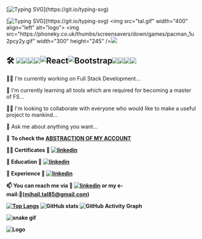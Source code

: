 [![Typing SVG](https://readme-typing-svg.herokuapp.com?font=Timmana&size=25&duration=6000&color=180707&center=true&vCenter=true&lines=%F0%9F%94%97+Hi+I'm+Mihail+Tal!...)](https://git.io/typing-svg) 

[![Typing SVG](https://readme-typing-svg.herokuapp.com?font=Timmana&size=20&duration=6000&color=180707&center=true&vCenter=true&lines=%F0%9F%94%97+Dedicated+Full+Stack+Developer+and+chess+addict...)](https://git.io/typing-svg)
<img src="tal.gif" width="400" align="left" alt="logo">
<img src="https://phoneky.co.uk/thumbs/screensavers/down/games/pacman_1u2pcy2y.gif" width="300" height="245" />![](https://api.visitorbadge.io/api/VisitorHit?user=Tal58f&repo=github-visitors-badge&countColor=%237B1E7A)


## 🛠 <img src="https://img.shields.io/badge/Python-FFD43B?style=for-the-badge&logo=python&logoColor=blue" /><img src="https://img.shields.io/badge/JavaScript-323330?style=for-the-badge&logo=javascript&logoColor=F7DF1E" /><img src="https://img.shields.io/badge/HTML5-E34F26?style=for-the-badge&logo=html5&logoColor=white" /><img src="https://img.shields.io/badge/CSS3-1572B6?style=for-the-badge&logo=css3&logoColor=white" />![React](https://img.shields.io/badge/react-%2320232a.svg?style=for-the-badge&logo=react&logoColor=%2361DAFB)![Bootstrap](https://img.shields.io/badge/bootstrap-%23563D7C.svg?style=for-the-badge&logo=bootstrap&logoColor=white)<img src="https://img.shields.io/badge/SQLite-07405E?style=for-the-badge&logo=sqlite&logoColor=white" /><img src="https://img.shields.io/badge/Linux-FCC624?style=for-the-badge&logo=linux&logoColor=black" /><img src="https://img.shields.io/badge/Jira-0052CC?style=for-the-badge&logo=Jira&logoColor=white" /><img src="https://img.shields.io/badge/Sass-CC6699?style=for-the-badge&logo=sass&logoColor=white" />


👩‍💻  I'm currently working on Full Stack Development...

🧠 I'm currently learning all tools which are required for becoming a master of FS...

👯‍♀️ I'm looking to collaborate with everyone who would like to make a useful project to mankind... 

🤔 Ask me about anything you want...

🔎 <b>To check the<b> [<b>ABSTRACTION OF MY ACCOUNT](https://github.com/Tal58/HTML_CSS_WORKSHOP/tree/master/read_me_file)

:man_student: Certificates 🔗 [![linkedin](https://img.shields.io/badge/linkedin-0A66C2?style=for-the-badge&logo=linkedin&logoColor=white)](https://www.linkedin.com/in/talha-toparl%C4%B1-49055372/details/certifications/)

🏫 Education 🔗 [![linkedin](https://img.shields.io/badge/linkedin-0A66C2?style=for-the-badge&logo=linkedin&logoColor=white)](https://www.linkedin.com/in/talha-toparl%C4%B1-49055372/details/education/)

🏢 Experience 🔗 [![linkedin](https://img.shields.io/badge/linkedin-0A66C2?style=for-the-badge&logo=linkedin&logoColor=white)](https://www.linkedin.com/in/talha-toparl%C4%B1-49055372/)

📫 You can reach me via 🔗 [![linkedin](https://img.shields.io/badge/linkedin-0A66C2?style=for-the-badge&logo=linkedin&logoColor=white)](https://www.linkedin.com/in/talha-toparl%C4%B1-49055372/) or my e-mail:🔗(mihail.tal85@gmail.com)

[![Top Langs](https://github-readme-stats.vercel.app/api/top-langs/?username=Tal58)](https://github.com/Tal58/github-readme-stats)
![GitHub stats](https://github-readme-stats.vercel.app/api?username=Tal58&show_icons=true) 
![GitHub Activity Graph](https://activity-graph.herokuapp.com/graph?username=Tal58)  

![snake gif](https://github.com/bulutluoz/Java-fall-2021/blob/output/github-contribution-grid-snake.gif)

![Logo](https://bigthink.com/wp-content/uploads/2022/01/AdobeStock_236786791.jpeg?lb=1536,864)

